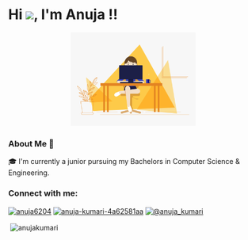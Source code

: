 #  Hi <img src="https://github.com/TheDudeThatCode/TheDudeThatCode/blob/master/Assets/Hi.gif" width="29px">, I'm Anuja !!

<div align = "center">
 <img width="50%" height="50%" src="intro.gif" alt="">
</div>

### About Me 🚀 <br />
🎓 I'm currently a junior pursuing my Bachelors in Computer Science & Engineering. <br />

<h3 align="left">Connect with me:</h3>
<p align="left">
<a href="https://twitter.com/anuja6204" target="blank"><img align="center" src="https://cdn.jsdelivr.net/npm/simple-icons@3.0.1/icons/twitter.svg" alt="anuja6204" height="30" width="40" /></a>
<a href="https://linkedin.com/in/anuja-kumari-4a62581aa" target="blank"><img align="center" src="https://cdn.jsdelivr.net/npm/simple-icons@3.0.1/icons/linkedin.svg" alt="anuja-kumari-4a62581aa" height="30" width="40" /></a>
<a href="https://medium.com/@anuja_kumari" target="blank"><img align="center" src="https://cdn.jsdelivr.net/npm/simple-icons@3.0.1/icons/medium.svg" alt="@anuja_kumari" height="30" width="40" /></a>
</p>

<p>&nbsp;<img align="center" src="https://github-readme-stats.vercel.app/api?username=anujakumari&hide=issues&show_icons=true&theme=highcontrast" alt="anujakumari" /></p>
